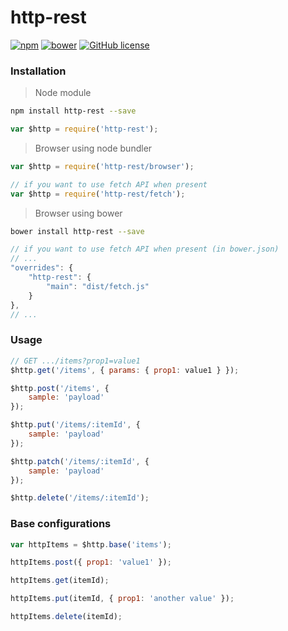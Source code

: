 
# http-rest

[![npm](https://img.shields.io/npm/v/http-rest.svg)](https://www.npmjs.com/package/http-rest) [![bower](https://img.shields.io/bower/v/http-rest.svg)](http://bower.io/search/?q=http-rest)
[![GitHub license](https://img.shields.io/badge/license-MIT-blue.svg)](LICENSE)

### Installation

> Node module

``` sh
npm install http-rest --save
```
``` js
var $http = require('http-rest');
```

> Browser using node bundler

``` js
var $http = require('http-rest/browser');

// if you want to use fetch API when present
var $http = require('http-rest/fetch');
```

> Browser using bower

``` sh
bower install http-rest --save
```

``` js
// if you want to use fetch API when present (in bower.json)
// ...
"overrides": {
	"http-rest": {
		"main": "dist/fetch.js"
	}
},
// ...
```


### Usage

``` js
// GET .../items?prop1=value1
$http.get('/items', { params: { prop1: value1 } });

$http.post('/items', {
	sample: 'payload'
});

$http.put('/items/:itemId', {
	sample: 'payload'
});

$http.patch('/items/:itemId', {
	sample: 'payload'
});

$http.delete('/items/:itemId');
```

### Base configurations

``` js
var httpItems = $http.base('items');

httpItems.post({ prop1: 'value1' });

httpItems.get(itemId);

httpItems.put(itemId, {	prop1: 'another value' });

httpItems.delete(itemId);
```
